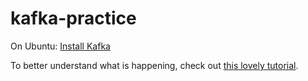 # kafka-practice

On Ubuntu:
[Install Kafka](https://tecadmin.net/install-apache-kafka-ubuntu/)

To better understand what is happening, check out [this lovely tutorial](https://towardsdatascience.com/kafka-python-explained-in-10-lines-of-code-800e3e07dad1).


